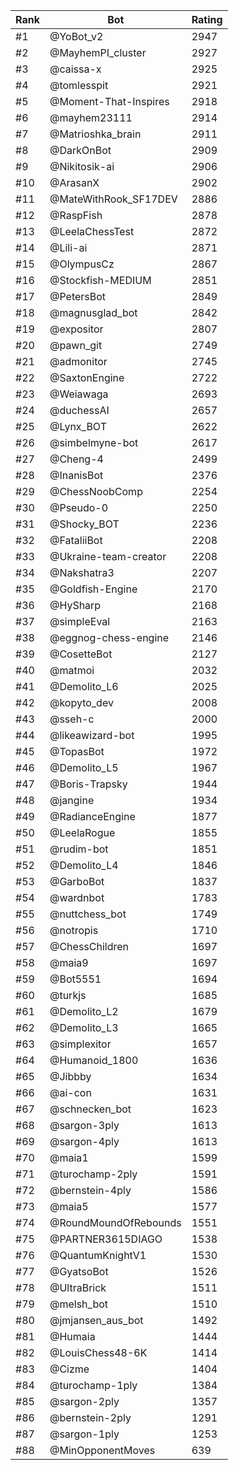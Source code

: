 Rank|Bot|Rating
---|---|---
#1|@YoBot_v2|2947
#2|@MayhemPI_cluster|2927
#3|@caissa-x|2925
#4|@tomlesspit|2921
#5|@Moment-That-Inspires|2918
#6|@mayhem23111|2914
#7|@Matrioshka_brain|2911
#8|@DarkOnBot|2909
#9|@Nikitosik-ai|2906
#10|@ArasanX|2902
#11|@MateWithRook_SF17DEV|2886
#12|@RaspFish|2878
#13|@LeelaChessTest|2872
#14|@Lili-ai|2871
#15|@OlympusCz|2867
#16|@Stockfish-MEDIUM|2851
#17|@PetersBot|2849
#18|@magnusglad_bot|2842
#19|@expositor|2807
#20|@pawn_git|2749
#21|@admonitor|2745
#22|@SaxtonEngine|2722
#23|@Weiawaga|2693
#24|@duchessAI|2657
#25|@Lynx_BOT|2622
#26|@simbelmyne-bot|2617
#27|@Cheng-4|2499
#28|@InanisBot|2376
#29|@ChessNoobComp|2254
#30|@Pseudo-0|2250
#31|@Shocky_BOT|2236
#32|@FataliiBot|2208
#33|@Ukraine-team-creator|2208
#34|@Nakshatra3|2207
#35|@Goldfish-Engine|2170
#36|@HySharp|2168
#37|@simpleEval|2163
#38|@eggnog-chess-engine|2146
#39|@CosetteBot|2127
#40|@matmoi|2032
#41|@Demolito_L6|2025
#42|@kopyto_dev|2008
#43|@sseh-c|2000
#44|@likeawizard-bot|1995
#45|@TopasBot|1972
#46|@Demolito_L5|1967
#47|@Boris-Trapsky|1944
#48|@jangine|1934
#49|@RadianceEngine|1877
#50|@LeelaRogue|1855
#51|@rudim-bot|1851
#52|@Demolito_L4|1846
#53|@GarboBot|1837
#54|@wardnbot|1783
#55|@nuttchess_bot|1749
#56|@notropis|1710
#57|@ChessChildren|1697
#58|@maia9|1697
#59|@Bot5551|1694
#60|@turkjs|1685
#61|@Demolito_L2|1679
#62|@Demolito_L3|1665
#63|@simplexitor|1657
#64|@Humanoid_1800|1636
#65|@Jibbby|1634
#66|@ai-con|1631
#67|@schnecken_bot|1623
#68|@sargon-3ply|1613
#69|@sargon-4ply|1613
#70|@maia1|1599
#71|@turochamp-2ply|1591
#72|@bernstein-4ply|1586
#73|@maia5|1577
#74|@RoundMoundOfRebounds|1551
#75|@PARTNER3615DIAGO|1538
#76|@QuantumKnightV1|1530
#77|@GyatsoBot|1526
#78|@UltraBrick|1511
#79|@melsh_bot|1510
#80|@jmjansen_aus_bot|1492
#81|@Humaia|1444
#82|@LouisChess48-6K|1414
#83|@Cizme|1404
#84|@turochamp-1ply|1384
#85|@sargon-2ply|1357
#86|@bernstein-2ply|1291
#87|@sargon-1ply|1253
#88|@MinOpponentMoves|639
